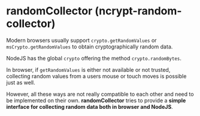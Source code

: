 # randomCollector (ncrypt-random-collector)

Modern browsers usually support `crypto.getRandomValues` or `msCrypto.getRandomValues` to obtain
cryptographically random data.

NodeJS has the global `crypto` offering the method `crypto.randomBytes`.

In browser, if `getRandomValues` is either not available or not trusted,
collecting random values from a users mouse or touch moves is possible just
as well.

However, all these ways are not really compatible to each other and need to
be implemented on their own. **randomCollector** tries to provide a **simple
interface for collecting random data both in browser and NodeJS**.
